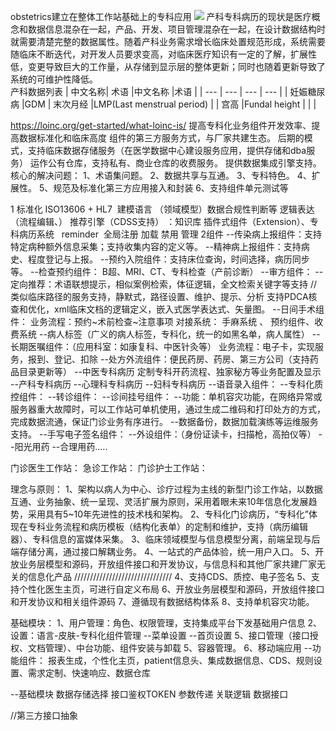 obstetrics建立在整体工作站基础上的专科应用
<image src="image/workstation.png"/>
产科专科病历的现状是医疗概念和数据信息混杂在一起，产品、开发、项目管理混杂在一起，在设计数据结构时就需要清楚完整的数据属性。随着产科业务需求增长临床处置规范形成，系统需要随临床不断迭代，对开发人员要求变高，对临床医疗知识有一定的了解，扩展性低，变更导致巨大的工作量，从存储到显示层的整体更新；同时也随着更新导致了系统的可维护性降低。  
产科数据列表
| 中文名称| 术语  |中文名称  |术语  |
| --- | --- | --- | --- |
| 妊娠糖尿病 |GDM  | 末次月经 |LMP(Last menstrual period) |
| 宫高 |Fundal height  |  |  |

https://loinc.org/get-started/what-loinc-is/
提高专科化业务组件开发效率、提高数据标准化和临床高度
组件的第三方服务方式，与厂家共建生态。
后期的模式，支持临床数据存储服务（在医学数据中心建设服务应用，提供存储和dba服务）
运作公有仓库，支持私有、商业仓库的收费服务。
提供数据集成引擎支持。
核心的解决问题：
1、术语集问题。
2、数据共享与互通。
3、专科特色。
4、扩展性。
5、规范及标准化第三方应用接入和封装
6、支持组件单元测试等

1
标准化 ISO13606 + HL7 
建模语言 （领域模型）数据合规性判断等
逻辑表达（流程编辑、）
推荐引擎（CDSS支持） ：知识库
插件式组件（Extension）、专科病历系统   reminder  全局注册 加载 禁用 管理
2组件
--传染病上报组件：支持特定病种额外信息采集；支持收集内容的定义等。
--精神病上报组件：支持病史、程度登记与上报。
--预约入院组件：支持床位查询，时间选择，病历同步等。
--检查预约组件： B超、MRI、CT、专科检查（产前诊断）
--审方组件：
--定向推荐：术语联想提示，相似案例检索，体征逻辑，全文检索关键字等支持
//类似临床路径的服务支持，静默式，路径设置、维护、提示、分析 支持PDCA核查和优化，xml临床文档的逻辑定义，嵌入式医学表达式、矢量图。
--日间手术组件：
业务流程：预约~术前检查~注意事项
对接系统： 手麻系统 、 预约组件、收费系统
--病人标签（广义的病人标签，专科化，统一的如黑名单，病人属性）
--长期医嘱组件：（应用科室：如康复科、中医针灸等）
业务流程：电子卡，实现服务，报到、登记、扣除
--处方外流组件：便民药房、药房、第三方公司（支持药品目录更新等）
--中医专科病历
定制专科开药流程、独家秘方等业务配置及显示
--产科专科病历
--心理科专科病历
--妇科专科病历
--语音录入组件：
--专科化质控组件：
--转诊组件：
--诊间挂号组件：
--功能：单机容灾功能，在网络异常或服务器重大故障时，可以工作站可单机使用，通过生成二维码和打印处方的方式，完成数据流通，保证门诊业务有序进行。
--数据备份，数据加载演练等运维服务支持。
--手写电子签名组件：
--外设组件：（身份证读卡，扫描枪，高拍仪等）
--阳光用药
--合理用药.....


门诊医生工作站：
急诊工作站：
门诊护士工作站：

理念与原则：
1、架构以病人为中心、诊疗过程为主线的新型门诊工作站，以数据互通、业务抽象、统一呈现、灵活扩展为原则，采用着眼未来10年信息化发展趋势，采用具有5~10年先进性的技术栈和架构。
2、专科化门诊病历，“专科化”体现在专科业务流程和病历模板（结构化表单）的定制和维护，支持（病历编辑器）、专科信息的富媒体采集。
3、临床领域模型与信息模型分离，前端呈现与后端存储分离，通过接口解耦业务。
4、一站式的产品体验，统一用户入口。
5、开放业务层模型和源码，开放组件接口和开发协议，与信息科和其他厂家共建厂家无关的信息化产品
///////////////////////////////
4、支持CDS、质控、电子签名
5、支持个性化医生主页，可进行自定义布局
6、开放业务层模型和源码，开放组件接口和开发协议和相关组件源码
7、遵循现有数据结构体系
8、支持单机容灾功能。

基础模块：
1、用户管理：角色、权限管理，支持集成平台下发基础用户信息
2、设置：语言-皮肤-专科化组件管理
--菜单设置
--首页设置
5、接口管理（接口授权、文档管理）、中台功能、组件安装与卸载
5、容器管理。
6、移动端应用
--功能组件：
报表生成，个性化主页，patient信息头、集成数据信息、CDS、规则设置、需求定制、快速响应、数据仓库

--基础模块
数据存储选择
接口鉴权TOKEN
参数传递
关联逻辑
数据接口

//第三方接口抽象
